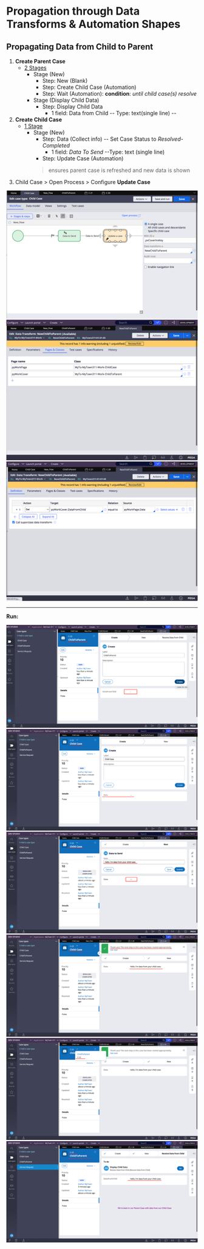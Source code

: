 # Propagation through Data Transforms & Automation Shapes

## Propagating Data from Child to Parent

1. **Create Parent Case**
     - <u>2  Stages</u>
          - Stage (New)
               - Step: New (Blank)
               - Step: Create Child Case (Automation)
               - Step: Wait (Automation): **condition**: *until child case(s) resolve*
          - Stage (Display Child Data)
               - Step: Display Child Data
                    - 1 field: Data from Child -- Type: text(single line) --
2. **Create Child Case**
     - <u>1  Stage</u>
          - Stage (New)
               - Step: Data (Collect info) -- Set Case Status to *Resolved-Completed*
                    - 1 field: _Data To Send_ --Type: text (single line)
               - Step: Update Case (Automation)
               > ensures parent case is refreshed and new data is shown
3. Child Case > Open Process > Configure **Update Case**

<img src="./images/childtoparent-updatecase.png" />
<img src="./images/childtoparent-datatransform.png" />
<img src="./images/childtoparent-referencedpages.png" />

---

**Run:**

<img src="./images/childtoparent-1.png" />
<img src="./images/childtoparent-2.png" />
<img src="./images/childtoparent-3.png" />
<img src="./images/childtoparent-4.png" />
<img src="./images/childtoparent-5.png" />
<img src="./images/childtoparent-6.png" />
